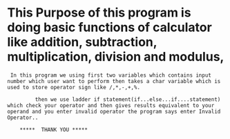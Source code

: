 # This Purpose of this program is doing basic functions of calculator like addition, subtraction, multiplication, division and modulus,

     In this program we using first two variables which contains input number which user want to perform then takes a char variable which is used to store operator sign like /,*,-,+,%.

             then we use ladder if statement(if...else...if....statement) which check your operator and then gives results equivalent to your operand and you enter invalid operator the program says enter Invalid Operator..

        *****  THANK YOU *****
